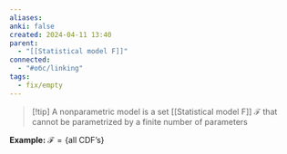 ```yaml
---
aliases: 
anki: false
created: 2024-04-11 13:40
parent:
  - "[[Statistical model F]]"
connected:
  - "#обс/linking"
tags:
  - fix/empty
---
```


> [!tip] A nonparametric model 
is a set [[Statistical model F]] $\mathcal{F}$ that cannot be parametrized by a finite number of parameters

**Example:**
$\mathcal{F} = \{\text{all CDF's}\}$
